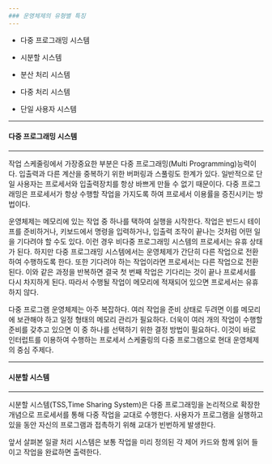```yaml
---
### 운영체제의 유형별 특징
---
```

- 다중 프로그래밍 시스템

- 시분할 시스템

- 분산 처리 시스템

- 다중 처리 시스템

- 단일 사용자 시스템

---
#### 다중 프로그래밍 시스템
---
작업 스케줄링에서 가장중요한 부분은 다중 프로그래밍(Multi Programming)능력이다. 입출력과 다른 계산을 중복하기 위한 버퍼링과 스풀링도 한계가 있다. 일반적으로 단일 사용자는 프로세서와 입출력장치를 항상 바쁘게 만들 수 없기 때문이다. 다중 프로그래밍은 프로세서가 항상 수행할 작업을 가지도록 하여 프로세서 이용률을 증진시키는 방법이다.

운영체제는 메모리에 있는 작업 중 하나를 택하여 실행을 시작한다. 작업은 반드시 테이프를 준비하거나, 키보드에서 명령을 입력하거나, 입출력 조작이 끝나는 것처럼 어떤 일을 기다려야 할 수도 있다. 이런 경우 비다중 프로그래밍 시스템의 프로세서는 유휴 상태가 된다. 하지만 다중 프로그래밍 시스템에서는 운영체제가 간단히 다른 작업으로 전환하여 수행하도록 한다. 또한 기다려야 하는 작업이라면 프로세서는 다른 작업으로 전환된다. 이와 같은 과정을 반복하면 결국 첫 번째 작업은 기다리는 것이 끝나 프로세서를 다시 차지하게 된다. 따라서 수행될 작업이 메모리에 적재되어 있으면 프로세서는 유휴하지 않다.

다중 프로그램 운영체제는 아주 복잡하다. 여러 작업을 준비 상태로 두려면 이를 메모리에 보관해야 하고 일정 형태의 메모리 관리가 필요하다. 더욱이 여러 개의 작업이 수행할 준비를 갖추고 있으면 이 중 하나를 선택하기 위한 결정 방법이 필요하다. 이것이 바로 인터럽트를 이용하여 수행하는 프로세서 스케줄링의 다중 프로그램으로 현대 운영체제의 중심 주제다.

---
#### 시분할 시스템
---
시분할 시스템(TSS,Time Sharing System)은 다중 프로그래밍을 논리적으로 확장한 개념으로 프로세서를 통해 다중 작업을 교대로 수행한다. 사용자가 프로그램을 실행하고 있을 동안 자신의 프로그램과 접촉하기 위해 교대가 빈번하게 발생한다.

앞서 살펴본 일괄 처리 시스템은 보통 작업을 미리 정의된 각 제어 카드와 함께 읽어 들이고 작업을 완료하면 출력한다.
